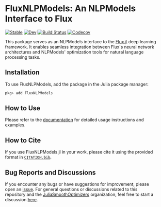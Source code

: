 # FluxNLPModels: An NLPModels Interface to Flux

[![Stable](https://img.shields.io/badge/docs-stable-blue.svg)](https://JuliaSmoothOptimizers.github.io/FluxNLPModels.jl/stable)
[![Dev](https://img.shields.io/badge/docs-dev-blue.svg)](https://JuliaSmoothOptimizers.github.io/FluxNLPModels.jl/dev)
[![Build Status](https://github.com/JuliaSmoothOptimizers/FluxNLPModels.jl/workflows/CI/badge.svg)](https://github.com/JuliaSmoothOptimizers/FluxNLPModels.jl/actions)
[![Codecov](https://codecov.io/gh/JuliaSmoothOptimizers/FluxNLPModels.jl/branch/main/graph/badge.svg)](https://codecov.io/gh/JuliaSmoothOptimizers/FluxNLPModels.jl) 

This package serves as an NLPModels interface to the [Flux.jl](https://github.com/FluxML/Flux.jl) deep learning framework. It enables seamless integration between Flux's neural network architectures and NLPModels' optimization tools for natural language processing tasks.

## Installation

To use FluxNLPModels, add the package in the Julia package manager:

```julia
pkg> add FluxNLPModels
```

## How to Use

Please refer to the [documentation](https://JuliaSmoothOptimizers.github.io/FluxNLPModels.jl/stable/) for detailed usage instructions and examples.

## How to Cite

If you use FluxNLPModels.jl in your work, please cite it using the provided format in [`CITATION.bib`](https://github.com/JuliaSmoothOptimizers/FluxNLPModels.jl/blob/main/CITATION.bib).

## Bug Reports and Discussions

If you encounter any bugs or have suggestions for improvement, please open an [issue](https://github.com/JuliaSmoothOptimizers/FluxNLPModels.jl/issues). For general questions or discussions related to this repository and the [JuliaSmoothOptimizers](https://github.com/JuliaSmoothOptimizers) organization, feel free to start a discussion [here](https://github.com/JuliaSmoothOptimizers/Organization/discussions).
